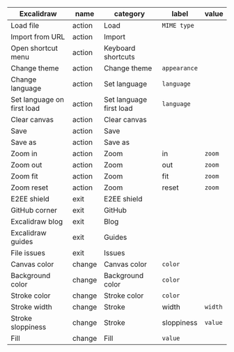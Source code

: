 | Excalidraw                 | name   | category                | label        | value   |
| -------------------------- | ------ | ----------------------- | ------------ | ------- |
| Load file                  | action | Load                    | `MIME type`  |
| Import from URL            | action | Import                  |
| Open shortcut menu         | action | Keyboard shortcuts      |
| Change theme               | action | Change theme            | `appearance` |
| Change language            | action | Set language            | `language`   |
| Set language on first load | action | Set language first load | `language`   |
| Clear canvas               | action | Clear canvas            |
| Save                       | action | Save                    |
| Save as                    | action | Save as                 |
| Zoom in                    | action | Zoom                    | in           | `zoom`  |
| Zoom out                   | action | Zoom                    | out          | `zoom`  |
| Zoom fit                   | action | Zoom                    | fit          | `zoom`  |
| Zoom reset                 | action | Zoom                    | reset        | `zoom`  |
| E2EE shield                | exit   | E2EE shield             |
| GitHub corner              | exit   | GitHub                  |
| Excalidraw blog            | exit   | Blog                    |
| Excalidraw guides          | exit   | Guides                  |
| File issues                | exit   | Issues                  |
| Canvas color               | change | Canvas color            | `color`      |
| Background color           | change | Background color        | `color`      |
| Stroke color               | change | Stroke color            | `color`      |
| Stroke width               | change | Stroke                  | width        | `width` |
| Stroke sloppiness          | change | Stroke                  | sloppiness   | `value` |
| Fill                       | change | Fill                    | `value`      |
